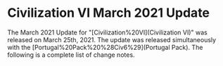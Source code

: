# Civilization VI March 2021 Update

The March 2021 Update for "[Civilization%20VI](Civilization VI)" was released on March 25th, 2021. The update was released simultaneously with the [Portugal%20Pack%20%28Civ6%29](Portugal Pack). The following is a complete list of change notes.